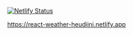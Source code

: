 
[![Netlify Status](https://api.netlify.com/api/v1/badges/2346054c-c4fd-4c5f-9d1f-e5e4fe44f01a/deploy-status)](https://app.netlify.com/sites/react-weather-heudiini/deploys)


https://react-weather-heudiini.netlify.app
